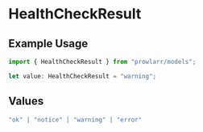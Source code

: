 # HealthCheckResult

## Example Usage

```typescript
import { HealthCheckResult } from "prowlarr/models";

let value: HealthCheckResult = "warning";
```

## Values

```typescript
"ok" | "notice" | "warning" | "error"
```